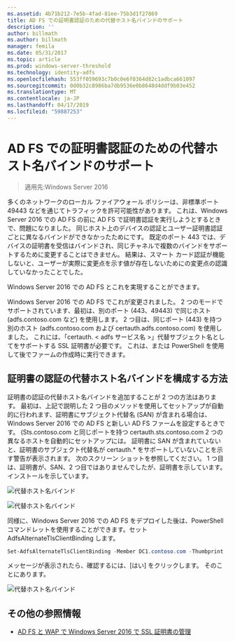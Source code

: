 ```yaml
---
ms.assetid: 4b71b212-7e5b-4fad-81ee-75b3d1f27869
title: AD FS での証明書認証のための代替ホスト名バインドのサポート
description: ''
author: billmath
ms.author: billmath
manager: femila
ms.date: 05/31/2017
ms.topic: article
ms.prod: windows-server-threshold
ms.technology: identity-adfs
ms.openlocfilehash: 553ff059693c7b0c0e6f0364d82c1adbca661097
ms.sourcegitcommit: 0d0b32c8986ba7db9536e0b8648d4ddf9b03e452
ms.translationtype: MT
ms.contentlocale: ja-JP
ms.lasthandoff: 04/17/2019
ms.locfileid: "59887253"
---
```

# <a name="ad-fs-support-for-alternate-hostname-binding-for-certificate-authentication"></a>AD FS での証明書認証のための代替ホスト名バインドのサポート

>適用先:Windows Server 2016

多くのネットワークのローカル ファイアウォール ポリシーは、非標準ポート 49443 などを通じてトラフィックを許可可能性があります。 これは、Windows Server 2016 での AD FS の前に AD FS で証明書認証を実行しようとするときで、問題になりました。 同じホスト上のデバイスの認証とユーザー証明書認証ごとに異なるバインドができなかったためにです。 既定のポート 443 では、デバイスの証明書を受信はバインドされ、同じチャネルで複数のバインドをサポートするために変更することはできません。 結果は、スマート カード認証が機能しないと、ユーザーが実際に変更点を示す値が存在しないためにの変更点の認識していなかったことでした。  
  
Windows Server 2016 での AD FS とこれを実現することができます。
  
Windows Server 2016 での AD FS でこれが変更されました。 2 つのモードでサポートされています、最初は、別のポート (443、49443) で同じホスト (adfs.contoso.com など) を使用します。 2 つ目は、同じポート (443) を持つ別のホスト (adfs.contoso.com および certauth.adfs.contoso.com) を使用しました。 これには、「certauth. < adfs サービス名 >」代替サブジェクト名としてをサポートする SSL 証明書が必要です。 これは、または PowerShell を使用して後でファームの作成時に実行できます。  
  
## <a name="how-to-configure-alternate-host-name-binding-for-certificate-authentication"></a>証明書の認証の代替ホスト名バインドを構成する方法  
証明書の認証の代替ホスト名バインドを追加することが 2 つの方法はあります。 最初は、上記で説明した 2 つ目のメソッドを使用してセットアップが自動的に行われます、証明書にサブジェクト代替名 (SAN) が含まれる場合は、Windows Server 2016 での AD FS と新しい AD FS ファームを設定するときです。 (Sts.contoso.com と同じポートを持つ certauth.sts.contoso.com 2 つの異なるホストを自動的にセットアップには。 証明書に SAN が含まれていないと、証明書のサブジェクト代替名が certauth.* をサポートしていないことを示す警告が表示されます。 次のスクリーン ショットを参照してください。 1 つ目は、証明書が、SAN、2 つ目ではありませんでしたが、証明書を示しています。 インストールを示しています。  
  
![代替ホスト名バインド](media/AD-FS-support-for-alternate-hostname-binding-for-certificate-authentication/ADFS_CA_1.png)  
  
![代替ホスト名バインド](media/AD-FS-support-for-alternate-hostname-binding-for-certificate-authentication/ADFS_CA_2.png)  
  
同様に、Windows Server 2016 での AD FS をデプロイした後は、PowerShell コマンドレットを使用することができます。セット AdfsAlternateTlsClientBinding します。
  
```powershell
Set-AdfsAlternateTlsClientBinding -Member DC1.contoso.com -Thumbprint '<thumbprint of cert>'
```

メッセージが表示されたら、確認するには、[はい] をクリックします。  そのことにあります。

![代替ホスト名バインド](media/AD-FS-support-for-alternate-hostname-binding-for-certificate-authentication/ADFS_CA_3.png)

## <a name="additional-references"></a>その他の参照情報

* [AD FS と WAP で Windows Server 2016 で SSL 証明書の管理](../operations/Manage-SSL-Certificates-AD-FS-WAP-2016.md)
